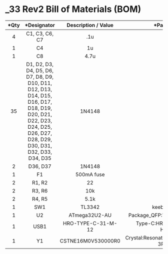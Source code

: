 # _33 Rev2 Bill of Materials (BOM)

| *Qty 	| *Designator 	| Description / Value 	| *Package/Footprint  	|
|:-:	|:-:	|:-:	|:-:	|
| 4 	| C1, C3, C6, C7 	| .1u 	| 0603 	|
| 1 	| C4 	| 1u 	| 0603 	|
| 1 	| C8 	| 4.7u 	| 0603 	|
| 35 	| D1, D2, D3, D4, D5, D6, D7, D8, D9, D10, D11, D12, D13, D14, D15, D16, D17, D18, D19, D20, D21, D22, D23, D24, D25, D26, D27, D28, D29, D30, D31, D32, D33, D34, D35 	| 1N4148 	| SOD123 	|
| 2 	| D36, D37 	| 1N4148 	| SOD123 	|
| 1 	| F1 	| 500mA fuse 	| 0603 	|
| 2 	| R1, R2 	| 22 	| 0603 	|
| 2 	| R3, R6 	| 10k 	| 0603 	|
| 2 	| R4, R5 	| 5.1k 	| 0603 	|
| 1 	| SW1 	| TL3342 	| keebio:SW_SPST_3x3 	|
| 1 	| U2 	| ATmega32U2-AU 	| Package_QFP:TQFP-32_7x7mm_P0.8mm 	|
| 1 	| USB1 	| HRO-TYPE-C-31-M-12 	| Type-C:HRO-TYPE-C-31-M-12-HandSoldering 	|
| 1 	| Y1 	| CSTNE16M0V530000R0 	| Crystal:Resonator_SMD_muRata_CSTxExxV-3Pin_3.0x1.1mm 	|